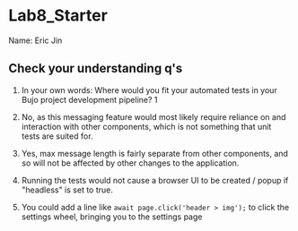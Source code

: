 # Lab8_Starter
Name: Eric Jin

## Check your understanding q's
1. In your own words: Where would you fit your automated tests in your Bujo project development pipeline? 1

2. No, as this messaging feature would most likely require reliance on and interaction with other components, which is not something that unit tests are suited for.

3. Yes, max message length is fairly separate from other components, and so will not be affected by other changes to the application.

4. Running the tests would not cause a browser UI to be created / popup if "headless" is set to true.

5. You could add a line like `await page.click('header > img');` to click the settings wheel, bringing you to the settings page
